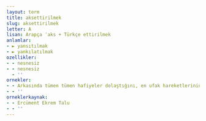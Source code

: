 ```yaml
---
layout: term
title: aksettirilmek
slug: aksettirilmek
letter: A
lisan: Arapça ʿaks + Türkçe ettirilmek
anlamlar:
- ► yansıtılmak
- ► yankılatılmak
ozellikler:
- - nesnesiz
- - nesnesiz
  - ''
ornekler:
- - Arkasında tümen tümen hafiyeler dolaştığını, en ufak hareketlerinin saraya kadar aksettirildiğini biliyordu.
- - ''
orneklerkaynak:
- - Ercüment Ekrem Talu
- - ''
---
```

